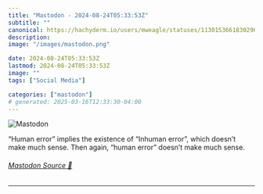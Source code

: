 ```yaml
---
title: "Mastodon - 2024-08-24T05:33:53Z"
subtitle: ""
canonical: https://hachyderm.io/users/mweagle/statuses/113015366183029663
description:
image: "/images/mastodon.png"

date: 2024-08-24T05:33:53Z
lastmod: 2024-08-24T05:33:53Z
image: ""
tags: ["Social Media"]

categories: ["mastodon"]
# generated: 2025-03-16T12:33:30-04:00
---
```

![Mastodon](/images/mastodon.png)

<p>“Human error” implies the existence of “Inhuman error”, which doesn’t make much sense. Then again, “human error” doesn’t make much sense.</p>


###### [Mastodon Source 🐘](https://hachyderm.io/@mweagle/113015366183029663)

___
